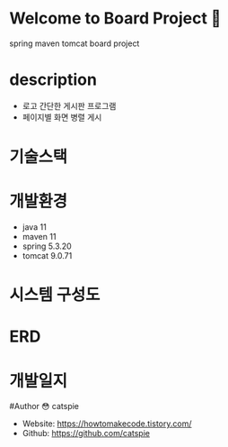 # Welcome to Board Project 🌱
spring maven tomcat board project

# description 
- 로고
간단한 게시판 프로그램 
- 페이지별 화면 병렬 게시

# 기술스택

# 개발환경
- java 11
- maven 11
- spring 5.3.20
- tomcat 9.0.71

# 시스템 구성도

# ERD

# 개발일지


#Author
😳 catspie
- Website: https://howtomakecode.tistory.com/
- Github: https://github.com/catspie
